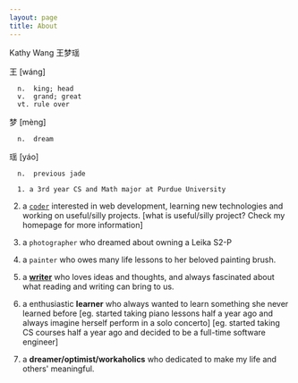 ```yaml
---
layout: page
title: About
---
```


Kathy Wang 王梦瑶

王 [wáng]

      n.  king; head
      v.  grand; great
      vt. rule over
      
梦 [mèng]

      n.  dream
      
瑶 [yáo]

      n.  previous jade



`  1. a 3rd year CS and Math major at Purdue University`

  2. a [`coder`](https://github.com/kathy007) interested in web development, learning new technologies and working on useful/silly projects.
     [what is useful/silly project? Check my homepage for more information]

  3. a `photographer` who dreamed about owning a Leika S2-P
  
  4. a `painter` who owes many life lessons to her beloved painting brush.
  
  5. a [**writer**](https://medium.com/@CoatieWang) who loves ideas and thoughts, and always fascinated about what reading and writing can bring to us.
  
  6. a enthusiastic **learner** who always wanted to learn something she never learned before 
     [eg. started taking piano lessons half a year ago and always imagine herself perform in a solo concerto]
     [eg. started taking CS courses half a year ago and decided to be a full-time software engineer]  

  7. a **dreamer/optimist/workaholics** who dedicated to make my life and others' meaningful.
